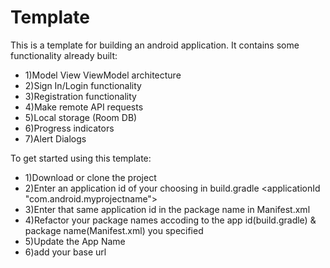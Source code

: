 # Template
This is a template for building an android application.
It contains some functionality already built:
- 1)Model View ViewModel architecture
- 2)Sign In/Login functionality
- 3)Registration functionality
- 4)Make remote API requests
- 5)Local storage (Room DB)
- 6)Progress indicators
- 7)Alert Dialogs

To get started using this template:
- 1)Download or clone the project
- 2)Enter an application id of your choosing in build.gradle <applicationId "com.android.myprojectname">
- 3)Enter that same application id in the package name in Manifest.xml
- 4)Refactor your package names accoding to the app id(build.gradle) & package name(Manifest.xml) you specified
- 5)Update the App Name
- 6)add your base url
